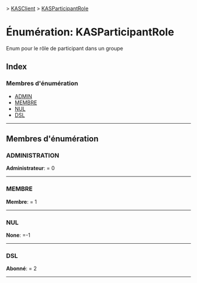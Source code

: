 [](../README.md) > [KASClient](../modules/kasclient.md) > [KASParticipantRole](../enums/kasclient.kasparticipantrole.md)

# <a name="enumeration-kasparticipantrole"></a>Énumération: KASParticipantRole

Enum pour le rôle de participant dans un groupe
## <a name="index"></a>Index

### <a name="enumeration-members"></a>Membres d'énumération

* [ADMIN](kasclient.kasparticipantrole.md#admin)
* [MEMBRE](kasclient.kasparticipantrole.md#member)
* [NUL](kasclient.kasparticipantrole.md#none)
* [DSL](kasclient.kasparticipantrole.md#subscriber)

---

## <a name="enumeration-members"></a>Membres d'énumération

<a id="admin"></a>

###  <a name="admin"></a>ADMINISTRATION

**Administrateur**: = 0

___

<a id="member"></a>

###  <a name="member"></a>MEMBRE

**Membre**: = 1

___

<a id="none"></a>

###  <a name="none"></a>NUL

**None**: =-1

___

<a id="subscriber"></a>

###  <a name="subscriber"></a>DSL

**Abonné**: = 2

___

